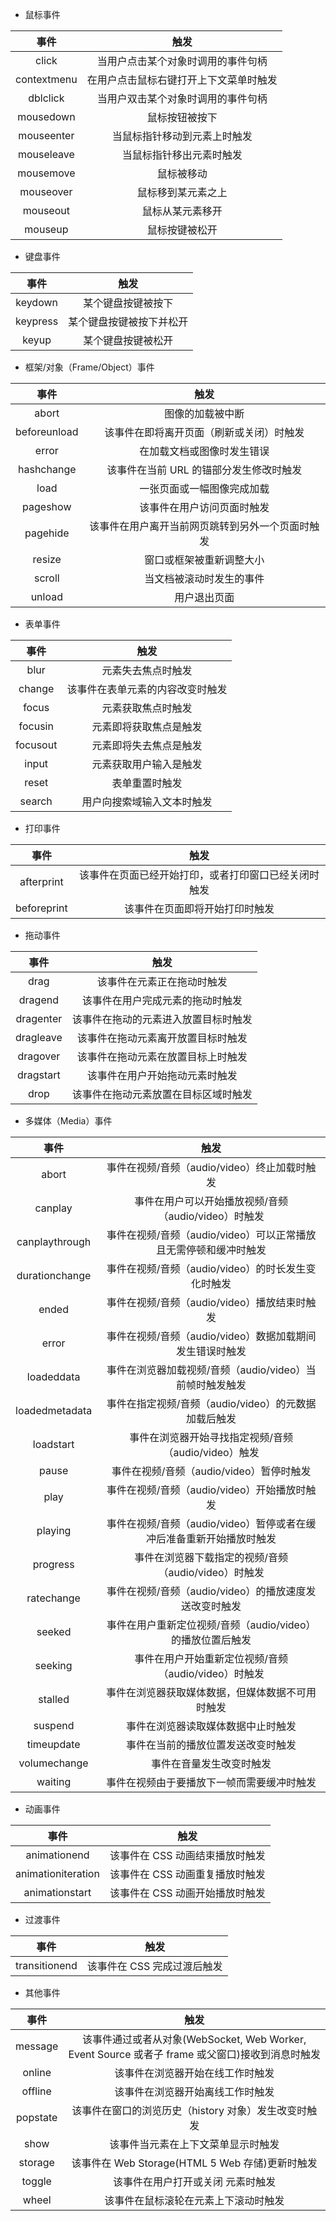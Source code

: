<!--
 * @Autor: 卢建
 * @LastEditors: 卢建
 * @Description: addEventListener可以监听哪些东西
 * @Date: 2021-02-01 09:32:25
 * @LastEditTime: 2021-02-01 13:54:50
-->
* 鼠标事件


| 事件 | 触发 |
| :---: | :---: |
| click | 当用户点击某个对象时调用的事件句柄 |
| contextmenu | 在用户点击鼠标右键打开上下文菜单时触发 |
| dblclick | 当用户双击某个对象时调用的事件句柄 |
| mousedown | 鼠标按钮被按下 |
| mouseenter | 当鼠标指针移动到元素上时触发 |
| mouseleave | 当鼠标指针移出元素时触发 |
| mousemove | 鼠标被移动 |
| mouseover | 鼠标移到某元素之上 |
| mouseout | 鼠标从某元素移开 |
| mouseup | 鼠标按键被松开 |
      
       
* 键盘事件

| 事件 | 触发 |
| :---: | :---: |
| keydown | 某个键盘按键被按下 |
| keypress | 某个键盘按键被按下并松开 |
| keyup | 某个键盘按键被松开 |
      
     
* 框架/对象（Frame/Object）事件

| 事件 | 触发 |
| :---: | :---: |
| abort | 图像的加载被中断 |
| beforeunload | 该事件在即将离开页面（刷新或关闭）时触发 |
| error | 在加载文档或图像时发生错误 |
| hashchange | 该事件在当前 URL 的锚部分发生修改时触发 |
| load | 一张页面或一幅图像完成加载 |
| pageshow | 该事件在用户访问页面时触发 |
| pagehide | 该事件在用户离开当前网页跳转到另外一个页面时触发 |
| resize | 窗口或框架被重新调整大小 |
| scroll | 当文档被滚动时发生的事件 |
| unload | 用户退出页面 |
      
        
* 表单事件

事件 | 触发 |
| :---: | :---: |
| blur | 元素失去焦点时触发 |
| change | 该事件在表单元素的内容改变时触发 |
| focus | 元素获取焦点时触发 |
| focusin | 元素即将获取焦点是触发 |
| focusout | 元素即将失去焦点是触发 |
| input | 元素获取用户输入是触发 |
| reset | 表单重置时触发 |
| search | 用户向搜索域输入文本时触发 |
   
     
* 打印事件

| 事件 | 触发 |
| :---: | :---: |
| afterprint | 该事件在页面已经开始打印，或者打印窗口已经关闭时触发 |
| beforeprint | 该事件在页面即将开始打印时触发 |
     
     
* 拖动事件

| 事件 | 触发 |
| :---: | :---: |
| drag | 该事件在元素正在拖动时触发 |
| dragend | 该事件在用户完成元素的拖动时触发 |
| dragenter | 该事件在拖动的元素进入放置目标时触发 |
| dragleave | 该事件在拖动元素离开放置目标时触发 |
| dragover | 该事件在拖动元素在放置目标上时触发 |
| dragstart | 该事件在用户开始拖动元素时触发 |
| drop | 该事件在拖动元素放置在目标区域时触发 |
     
     
* 多媒体（Media）事件

| 事件 | 触发 |
| :---: | :---: |
| abort | 事件在视频/音频（audio/video）终止加载时触发 |
| canplay | 事件在用户可以开始播放视频/音频（audio/video）时触发 |
| canplaythrough | 事件在视频/音频（audio/video）可以正常播放且无需停顿和缓冲时触发 |
| durationchange | 事件在视频/音频（audio/video）的时长发生变化时触发 |
| ended | 事件在视频/音频（audio/video）播放结束时触发 |
| error | 事件在视频/音频（audio/video）数据加载期间发生错误时触发 |
| loadeddata | 事件在浏览器加载视频/音频（audio/video）当前帧时触发触发 |
| loadedmetadata | 事件在指定视频/音频（audio/video）的元数据加载后触发 |
| loadstart | 事件在浏览器开始寻找指定视频/音频（audio/video）触发 |
| pause | 事件在视频/音频（audio/video）暂停时触发 |
| play | 事件在视频/音频（audio/video）开始播放时触发 |
| playing | 事件在视频/音频（audio/video）暂停或者在缓冲后准备重新开始播放时触发 |
| progress | 事件在浏览器下载指定的视频/音频（audio/video）时触发 |
| ratechange | 事件在视频/音频（audio/video）的播放速度发送改变时触发 |
| seeked | 事件在用户重新定位视频/音频（audio/video）的播放位置后触发 |
| seeking | 事件在用户开始重新定位视频/音频（audio/video）时触发 |
| stalled | 事件在浏览器获取媒体数据，但媒体数据不可用时触发 |
| suspend | 事件在浏览器读取媒体数据中止时触发 |
| timeupdate | 事件在当前的播放位置发送改变时触发 |
| volumechange | 事件在音量发生改变时触发 |
| waiting | 事件在视频由于要播放下一帧而需要缓冲时触发 |
     
     
* 动画事件

| 事件 | 触发 |
| :---: | :---: |
| animationend | 该事件在 CSS 动画结束播放时触发 |
| animationiteration | 该事件在 CSS 动画重复播放时触发 |
| animationstart | 该事件在 CSS 动画开始播放时触发 |
     
     
* 过渡事件

| 事件 | 触发 |
| :---: | :---: |
| transitionend | 该事件在 CSS 完成过渡后触发 |
     
     
* 其他事件

| 事件 | 触发 |
| :---: | :---: |
| message | 该事件通过或者从对象(WebSocket, Web Worker, Event Source 或者子 frame 或父窗口)接收到消息时触发 |
| online | 该事件在浏览器开始在线工作时触发 |
| offline | 该事件在浏览器开始离线工作时触发 |
| popstate | 该事件在窗口的浏览历史（history 对象）发生改变时触发 |
| show | 该事件当元素在上下文菜单显示时触发 |
| storage | 该事件在 Web Storage(HTML 5 Web 存储)更新时触发 |
| toggle | 该事件在用户打开或关闭 元素时触发 |
| wheel | 该事件在鼠标滚轮在元素上下滚动时触发 |
